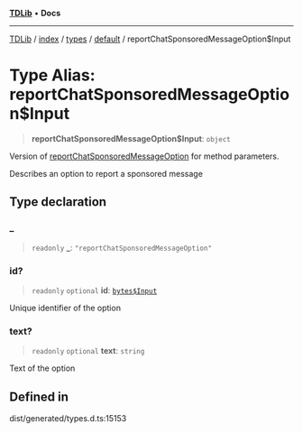 [**TDLib**](../../../../../../README.md) • **Docs**

***

[TDLib](../../../../../../modules.md) / [index](../../../../../README.md) / [types](../../../README.md) / [default](../README.md) / reportChatSponsoredMessageOption$Input

# Type Alias: reportChatSponsoredMessageOption$Input

> **reportChatSponsoredMessageOption$Input**: `object`

Version of [reportChatSponsoredMessageOption](reportChatSponsoredMessageOption.md) for method parameters.

Describes an option to report a sponsored message

## Type declaration

### \_

> `readonly` **\_**: `"reportChatSponsoredMessageOption"`

### id?

> `readonly` `optional` **id**: [`bytes$Input`](bytes$Input.md)

Unique identifier of the option

### text?

> `readonly` `optional` **text**: `string`

Text of the option

## Defined in

dist/generated/types.d.ts:15153
